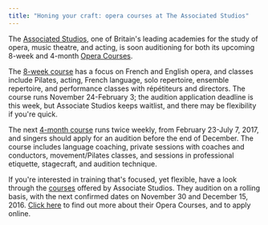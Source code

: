 ```yaml
---
title: "Honing your craft: opera courses at The Associated Studios"
---
```


The [Associated Studios](http://www.associatedstudios.co.uk/about/), one of Britain's leading academies for the study of opera, music theatre, and acting, is soon auditioning for both its upcoming 8-week and 4-month [Opera Courses](http://www.associatedstudios.co.uk/courses/opera-courses/).

The [8-week course](http://www.associatedstudios.co.uk/event/8-week-opera-course-focusing-on-french-and-english-opera/) has a focus on French and English opera, and classes include Pilates, acting, French language, solo repertoire, ensemble repertoire, and performance classes with répétiteurs and directors. The course runs November 24-February 3; the audition application deadline is this week, but Associate Studios keeps waitlist, and there may be flexibility if you're quick.

The next [4-month course](http://www.associatedstudios.co.uk/event/opera-course-london-2-2/) runs twice weekly, from February 23-July 7, 2017, and singers should apply for an audition before the end of December. The course includes language coaching, private sessions with coaches and conductors, movement/Pilates classes, and sessions in professional etiquette, stagecraft, and audition technique.

If you're interested in training that's focused, yet flexible, have a look through the [courses](http://www.associatedstudios.co.uk/courses/) offered by Associate Studios. They audition on a rolling basis, with the next confirmed dates on November 30 and December 15, 2016. [Click here](http://www.associatedstudios.co.uk/courses/opera-courses/) to find out more about their Opera Courses, and to apply online.

